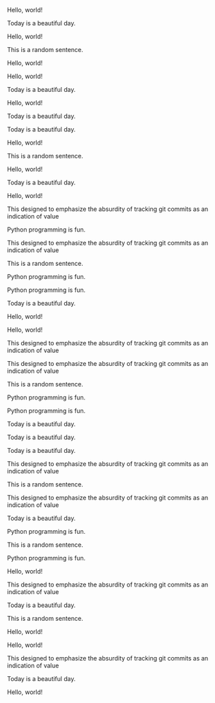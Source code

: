 
Hello, world!

Today is a beautiful day.

Hello, world!

This is a random sentence.

Hello, world!

Hello, world!

Today is a beautiful day.

Hello, world!

Today is a beautiful day.

Today is a beautiful day.

Hello, world!

This is a random sentence.

Hello, world!

Today is a beautiful day.

Hello, world!

This designed to emphasize the absurdity of tracking git commits as an indication of value

Python programming is fun.

This designed to emphasize the absurdity of tracking git commits as an indication of value

This is a random sentence.

Python programming is fun.

Python programming is fun.

Today is a beautiful day.

Hello, world!

Hello, world!

This designed to emphasize the absurdity of tracking git commits as an indication of value

This designed to emphasize the absurdity of tracking git commits as an indication of value

This is a random sentence.

Python programming is fun.

Python programming is fun.

Today is a beautiful day.

Today is a beautiful day.

Today is a beautiful day.

This designed to emphasize the absurdity of tracking git commits as an indication of value

This is a random sentence.

This designed to emphasize the absurdity of tracking git commits as an indication of value

Today is a beautiful day.

Python programming is fun.

This is a random sentence.

Python programming is fun.

Hello, world!

This designed to emphasize the absurdity of tracking git commits as an indication of value

Today is a beautiful day.

This is a random sentence.

Hello, world!

Hello, world!

This designed to emphasize the absurdity of tracking git commits as an indication of value

Today is a beautiful day.

Hello, world!
